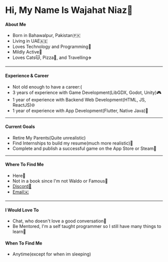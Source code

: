 # Hi, My Name Is Wajahat Niaz👋



#### About Me

- Born in Bahawalpur, Pakistan🇵🇰
- Living in UAE🇦🇪
- Loves Technology and Programming🤖
- Mildly Active🚶
- Loves Cats🐱, Pizza🍕, and Travelling✈️

<hr/>

#### Experience & Career

- Not old enough to have a career:(
- 3 years of experience with Game Development(LibGDX, Godot, Unity)🎮
- 1 year of experience with Backend Web Development(HTML, JS, ReactJS)🌐
- 1 year of experience with App Development(Flutter, Native Java)📱

<hr/>

#### Current Goals

- Retire My Parents(Quite unrealistic)
- Find Internships to build my resume(much more realistic)📃
- Complete and publish a successful game on the App Store or Steam🚂

<hr/>

#### Where To Find Me

- Here👋
- Not in a book since I'm not Waldo or Famous📙
- [Discord🤖](discordapp.com/users/688009834070671411)
- [Email✉️](mailto:wajahatniaz2@gmail.com)

<hr/>

#### I Would Love To

- Chat, who doesn't love a good conversation💬
- Be Mentored, I'm a self taught programmer so I still have many things to learn📖

#### When To Find Me

- Anytime(except for when im sleeping)
<!---
Wajahat-Niaz/Wajahat-Niaz is a ✨ special ✨ repository because its `README.md` (this file) appears on your GitHub profile.
You can click the Preview link to take a look at your changes.
--->
